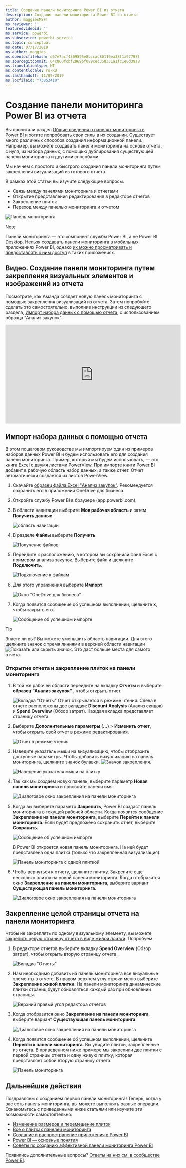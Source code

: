 ```yaml
---
title: Создание панели мониторинга Power BI из отчета
description: Создание панели мониторинга Power BI из отчета
author: maggiesMSFT
ms.reviewer: ''
featuredvideoid: ''
ms.service: powerbi
ms.subservice: powerbi-service
ms.topic: conceptual
ms.date: 07/17/2019
ms.author: maggies
ms.openlocfilehash: d67e7acf4309595e8bccac86119ea38f1a97797f
ms.sourcegitcommit: 64c860fcbf2969bf089cec358331a1fc1e0d39a8
ms.translationtype: HT
ms.contentlocale: ru-RU
ms.lasthandoff: 11/09/2019
ms.locfileid: "73853410"
---
```

# <a name="create-a-power-bi-dashboard-from-a-report"></a>Создание панели мониторинга Power BI из отчета
Вы прочитали раздел [Общие сведения о панелях мониторинга в Power BI](service-dashboards.md) и хотите попробовать свои силы в их создании. Существует много различных способов создания информационной панели. Например, вы можете создавать панели мониторинга на основе отчета, с нуля, из набора данных, с помощью дублирования существующей панели мониторинга и другими способами.  

Мы начнем с простого и быстрого создания панели мониторинга путем закрепления визуализаций из готового отчета. 

В рамках этой статьи вы изучите следующие вопросы.
- Связь между панелями мониторинга и отчетами
- Открытие представления редактирования в редакторе отчетов
- Закрепление плиток 
- Переход между панелью мониторинга и отчетом 
 
![Панель мониторинга](media/service-dashboard-create/power-bi-completed-dashboard-small.png)

> [!NOTE] 
> Панели мониторинга — это компонент службы Power BI, а не Power BI Desktop. Нельзя создавать панели мониторинга в мобильных приложениях Power BI, однако [их можно просматривать и предоставлять к ним доступ](consumer/mobile/mobile-apps-view-dashboard.md) в таких приложениях.
>
> 

## <a name="video-create-a-dashboard-by-pinning-visuals-and-images-from-a-report"></a>Видео. Создание панели мониторинга путем закрепления визуальных элементов и изображений из отчета
Посмотрите, как Аманда создает новую панель мониторинга с помощью закрепления визуализаций из отчета. Затем попробуйте сделать это самостоятельно, выполнив инструкции из следующего раздела, [Импорт набора данных с помощью отчета](#import-a-dataset-with-a-report), с использованием образца "Анализ закупок".
    

<iframe width="560" height="315" src="https://www.youtube.com/embed/lJKgWnvl6bQ" frameborder="0" allowfullscreen></iframe>

## <a name="import-a-dataset-with-a-report"></a>Импорт набора данных с помощью отчета
В этом пошаговом руководстве мы импортируем один из примеров наборов данных Power BI и будем использовать его для создания панели мониторинга. Пример, который мы будем использовать, — это книга Excel с двумя листами PowerView. При импорте книги Power BI добавит в рабочую область набор данных, а также отчет. Отчет автоматически создается из листов PowerView.

1. Скачайте [образец файла Excel "Анализ закупок"](https://go.microsoft.com/fwlink/?LinkId=529784). Рекомендуется сохранить его в приложении OneDrive для бизнеса.
2. Откройте службу Power BI в браузере (app.powerbi.com).
3. В области навигации выберите **Моя рабочая область** и затем **Получить данные**.

    ![область навигации](media/service-dashboard-create/power-bi-get-data-new-look.png)
5. В разделе **Файлы** выберите **Получить**.

   ![Получение файлов](media/service-dashboard-create/power-bi-select-files.png)
6. Перейдите к расположению, в котором вы сохранили файл Excel с примером анализа закупок. Выберите файл и щелкните **Подключить**.

   ![Подключение к файлам](media/service-dashboard-create/power-bi-connectnew.png)
7. Для этого упражнения выберите **Импорт**.

    ![Окно "OneDrive для бизнеса"](media/service-dashboard-create/power-bi-import.png)
8. Когда появится сообщение об успешном выполнении, щелкните **x**, чтобы закрыть его.

   ![Сообщение об успешном импорте](media/service-dashboard-create/power-bi-view-datasetnew.png)

> [!TIP]
> Знаете ли вы? Вы можете уменьшить область навигации. Для этого щелкните значок с тремя линиями в верхней области навигации ![Показать или скрыть значок](media/service-dashboard-create/power-bi-new-look-hide-nav-pane.png). Это даст больше места для самого отчета.

### <a name="open-the-report-and-pin-tiles-to-your-dashboard"></a>Открытие отчета и закрепление плиток на панели мониторинга
1. В той же рабочей области перейдите на вкладку **Отчеты** и выберите **образец "Анализ закупок"** , чтобы открыть отчет.

    ![Вкладка "Отчеты"](media/service-dashboard-create/power-bi-reports.png) Отчет открывается в режиме чтения. Слева в отчете расположены две вкладки: **Discount Analysis** (Анализ скидок) и **Spend Overview** (Обзор затрат). Каждая вкладка представляет страницу отчета.

2. Выберите **Дополнительные параметры (...)**  > **Изменить отчет**, чтобы открыть свой отчет в режиме редактирования.

    ![Отчет в режиме чтения](media/service-dashboard-create/power-bi-reading-view.png)
3. Наведите указатель мыши на визуализацию, чтобы отобразить доступные параметры. Чтобы добавить визуализацию на панель мониторинга, щелкните значок булавки. ![Значок закрепления](media/service-dashboard-create/power-bi-pin-icon.png).

    ![Наведение указателя мыши на плитку](media/service-dashboard-create/power-bi-hover.png)
4. Так как мы создаем новую панель, выберите параметр **Новая панель мониторинга** и присвойте панели имя.

    ![Диалоговое окно закрепления на панели мониторинга](media/service-dashboard-create/power-bi-pin-tile.png)
5. Когда вы выберете параметр **Закрепить**, Power BI создаст панель мониторинга в текущей рабочей области. Когда появится сообщение **Закрепление на панели мониторинга**, выберите **Перейти к панели мониторинга**. Если будет предложено сохранить отчет, выберите **Сохранить**.

    ![Сообщение об успешном импорте](media/service-dashboard-create/power-bi-pin-success.png)

    В Power BI откроется новая панель мониторинга. На ней будет представлена одна плитка (только что закрепленная визуализация).

   ![Панель мониторинга с одной плиткой](media/service-dashboard-create/power-bi-pinned.png)
7. Чтобы вернуться к отчету, щелкните плитку. Закрепите еще несколько плиток на новой панели мониторинга. Когда отобразится окно **Закрепление на панели мониторинга**, выберите вариант **Существующая панель мониторинга**.  

   ![Диалоговое окно закрепления на панели мониторинга](media/service-dashboard-create/power-bi-existing-dashboard.png)

## <a name="pin-an-entire-report-page-to-the-dashboard"></a>Закрепление целой страницы отчета на панели мониторинга
Чтобы не закреплять по одному визуальному элементу, вы можете [закрепить целую страницу отчета в виде *живой плитки*](service-dashboard-pin-live-tile-from-report.md). Попробуем.

1. В редакторе отчетов выберите вкладку **Spend Overview** (Обзор затрат), чтобы открыть вторую страницу отчета.

   ![Вкладка "Отчеты"](media/service-dashboard-create/power-bi-page-tab.png)

2. Нам необходимо добавить на панель мониторинга все визуальные элементы в отчете. В правом верхнем углу строки меню выберите **Закрепление живой плитки**. На панели мониторинга динамические плитки страниц будут обновляться каждый раз при обновлении страницы.

   ![Верхний правый угол редактора отчетов](media/service-dashboard-create/power-bi-pin-live.png)

3. Когда отобразится окно **Закрепление на панели мониторинга**, выберите вариант **Существующая панель мониторинга**.

   ![Диалоговое окно закрепления на панели мониторинга](media/service-dashboard-create/power-bi-pin-live2.png)

4. Когда появится сообщение об успешном выполнении, щелкните **Перейти к панели мониторинга**. Вы увидите плитки, закрепленные из отчета. В приведенном ниже примере мы закрепили две плитки с первой страницы отчета и одну живую плитку, которая представляет собой вторую страницу отчета.

   ![Панель мониторинга](media/service-dashboard-create/power-bi-dashboard.png)

## <a name="next-steps"></a>Дальнейшие действия
Поздравляем с созданием первой панели мониторинга! Теперь, когда у вас есть панель мониторинга, вы можете выполнять разные операции. Ознакомьтесь с приведенными ниже статьями или изучите эти возможности самостоятельно: 

* [Изменение размеров и перемещение плиток](service-dashboard-edit-tile.md)
* [Все о плитках панелей мониторинга](service-dashboard-tiles.md)
* [Создание и распространение приложения в Power BI](service-create-workspaces.md)
* [Power BI — основные понятия](service-basic-concepts.md)
* [Советы по созданию эффективной панели мониторинга Power BI](service-dashboards-design-tips.md)

Появились дополнительные вопросы? [Ответы на них см. в сообществе Power BI](https://community.powerbi.com/).

